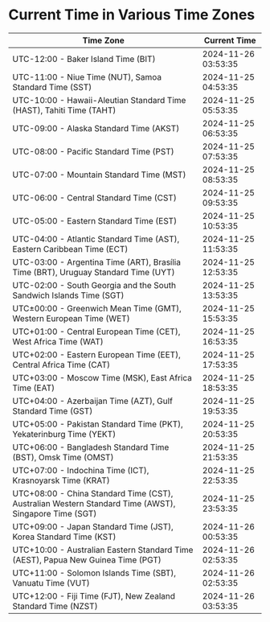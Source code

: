 # Current Time in Various Time Zones

| Time Zone | Current Time |
|-----------|--------------|
| UTC-12:00 - Baker Island Time (BIT) | 2024-11-26 03:53:35 |
| UTC-11:00 - Niue Time (NUT), Samoa Standard Time (SST) | 2024-11-25 04:53:35 |
| UTC-10:00 - Hawaii-Aleutian Standard Time (HAST), Tahiti Time (TAHT) | 2024-11-25 05:53:35 |
| UTC-09:00 - Alaska Standard Time (AKST) | 2024-11-25 06:53:35 |
| UTC-08:00 - Pacific Standard Time (PST) | 2024-11-25 07:53:35 |
| UTC-07:00 - Mountain Standard Time (MST) | 2024-11-25 08:53:35 |
| UTC-06:00 - Central Standard Time (CST) | 2024-11-25 09:53:35 |
| UTC-05:00 - Eastern Standard Time (EST) | 2024-11-25 10:53:35 |
| UTC-04:00 - Atlantic Standard Time (AST), Eastern Caribbean Time (ECT) | 2024-11-25 11:53:35 |
| UTC-03:00 - Argentina Time (ART), Brasília Time (BRT), Uruguay Standard Time (UYT) | 2024-11-25 12:53:35 |
| UTC-02:00 - South Georgia and the South Sandwich Islands Time (SGT) | 2024-11-25 13:53:35 |
| UTC±00:00 - Greenwich Mean Time (GMT), Western European Time (WET) | 2024-11-25 15:53:35 |
| UTC+01:00 - Central European Time (CET), West Africa Time (WAT) | 2024-11-25 16:53:35 |
| UTC+02:00 - Eastern European Time (EET), Central Africa Time (CAT) | 2024-11-25 17:53:35 |
| UTC+03:00 - Moscow Time (MSK), East Africa Time (EAT) | 2024-11-25 18:53:35 |
| UTC+04:00 - Azerbaijan Time (AZT), Gulf Standard Time (GST) | 2024-11-25 19:53:35 |
| UTC+05:00 - Pakistan Standard Time (PKT), Yekaterinburg Time (YEKT) | 2024-11-25 20:53:35 |
| UTC+06:00 - Bangladesh Standard Time (BST), Omsk Time (OMST) | 2024-11-25 21:53:35 |
| UTC+07:00 - Indochina Time (ICT), Krasnoyarsk Time (KRAT) | 2024-11-25 22:53:35 |
| UTC+08:00 - China Standard Time (CST), Australian Western Standard Time (AWST), Singapore Time (SGT) | 2024-11-25 23:53:35 |
| UTC+09:00 - Japan Standard Time (JST), Korea Standard Time (KST) | 2024-11-26 00:53:35 |
| UTC+10:00 - Australian Eastern Standard Time (AEST), Papua New Guinea Time (PGT) | 2024-11-26 02:53:35 |
| UTC+11:00 - Solomon Islands Time (SBT), Vanuatu Time (VUT) | 2024-11-26 02:53:35 |
| UTC+12:00 - Fiji Time (FJT), New Zealand Standard Time (NZST) | 2024-11-26 03:53:35 |
